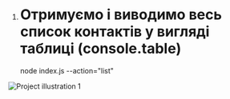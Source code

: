 1. # Отримуємо і виводимо весь список контактів у вигляді таблиці (console.table)
   node index.js --action="list"

![Project illustration 1](https://github.com/{TanitaL}/{goit-node-hw-01}/raw/{main}/{screenshots}/screenshot-1.png)
